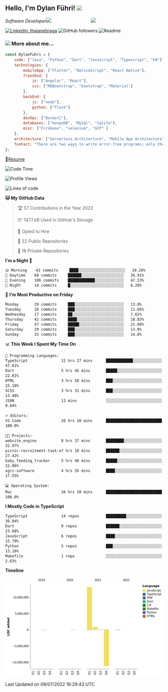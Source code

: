 <h2>Hello, I'm Dylan Führi! <img src="https://media.giphy.com/media/12oufCB0MyZ1Go/giphy.gif" width="50"></h2>
<img align='right' src="https://media.giphy.com/media/836HiJc7pgzy8iNXCn/giphy.gif" width="230">
<p><em>Software Developer</a><img src="https://media.giphy.com/media/WUlplcMpOCEmTGBtBW/giphy.gif" width="30"> 
</em></p>

[![Linkedin: thaianebraga](https://img.shields.io/badge/-Dylan-blue?style=flat-square&logo=Linkedin&logoColor=white&link=https://www.linkedin.com/in/dylan-fuhri/)](https://www.linkedin.com/in/dylan-fuhri/)
![GitHub followers](https://img.shields.io/github/followers/HibiZA?style=social)
![Readme](https://github.com/HibiZA/HibiZA/workflows/Readme/badge.svg)

### <img src="https://media.giphy.com/media/VgCDAzcKvsR6OM0uWg/giphy.gif" width="50"> More about me...  

```javascript
const DylanFuhri = {
    code: ["Java", "Python", "Dart", "Javascript", "Typescript", "C#"],
    technologies: {
        mobileApp: ["Flutter", "NativeScript", "React Native"],
        frontEnd: {
            js: ["Angular", "React"],
            css: ["MDBootstrap", "bootstrap", "Material"]
        },
        backEnd: {
            js: ["node"],
            python: ["flask"]
        },
        devOps: ["Docker🐳"],
        databases: ["mongoDB", "MySql", "sqlite"],
        misc: ["Firebase", "selenium", "GCP" ]
    },
    architecture: ["Serverless Architecture", "Mobile App Architecture"],
    funFact: "There are two ways to write error-free programs; only the third one works"
};
```
📝[Resume](https://drive.google.com/file/d/1RjxKCcvUeoyYgnL_eCwQ9zay77Ayr0Xu/view?usp=sharing)
<!--START_SECTION:waka-->
![Code Time](http://img.shields.io/badge/Code%20Time-1%2C035%20hrs%2018%20mins-blue)

![Profile Views](http://img.shields.io/badge/Profile%20Views-1-blue)

![Lines of code](https://img.shields.io/badge/From%20Hello%20World%20I%27ve%20Written-3%20Million%20lines%20of%20code-blue)

**🐱 My GitHub Data** 

> 🏆 57 Contributions in the Year 2022
 > 
> 📦 147.1 kB Used in GitHub's Storage 
 > 
> 💼 Opted to Hire
 > 
> 📜 22 Public Repositories 
 > 
> 🔑 18 Private Repositories  
 > 
**I'm a Night 🦉** 

```text
🌞 Morning    43 commits     ████░░░░░░░░░░░░░░░░░░░░░   19.28% 
🌆 Daytime    60 commits     ██████░░░░░░░░░░░░░░░░░░░   26.91% 
🌃 Evening    106 commits    ████████████░░░░░░░░░░░░░   47.53% 
🌙 Night      14 commits     █░░░░░░░░░░░░░░░░░░░░░░░░   6.28%

```
📅 **I'm Most Productive on Friday** 

```text
Monday       29 commits     ███░░░░░░░░░░░░░░░░░░░░░░   13.0% 
Tuesday      26 commits     ███░░░░░░░░░░░░░░░░░░░░░░   11.66% 
Wednesday    17 commits     ██░░░░░░░░░░░░░░░░░░░░░░░   7.62% 
Thursday     42 commits     ████░░░░░░░░░░░░░░░░░░░░░   18.83% 
Friday       47 commits     █████░░░░░░░░░░░░░░░░░░░░   21.08% 
Saturday     29 commits     ███░░░░░░░░░░░░░░░░░░░░░░   13.0% 
Sunday       33 commits     ███░░░░░░░░░░░░░░░░░░░░░░   14.8%

```


📊 **This Week I Spent My Time On** 

```text
💬 Programming Languages: 
TypeScript               12 hrs 27 mins      ████████████░░░░░░░░░░░░░   47.61% 
Dart                     5 hrs 45 mins       █████░░░░░░░░░░░░░░░░░░░░   22.01% 
HTML                     3 hrs 58 mins       ███░░░░░░░░░░░░░░░░░░░░░░   15.18% 
SCSS                     3 hrs 31 mins       ███░░░░░░░░░░░░░░░░░░░░░░   13.48% 
JSON                     13 mins             ░░░░░░░░░░░░░░░░░░░░░░░░░   0.84%

🔥 Editors: 
VS Code                  26 hrs 10 mins      █████████████████████████   100.0%

🐱‍💻 Projects: 
website_engine           8 hrs 37 mins       ████████░░░░░░░░░░░░░░░░░   32.97% 
picnic-recruitment-task-a7 hrs 10 mins       ██████░░░░░░░░░░░░░░░░░░░   27.42% 
baby_feeding_tracker     5 hrs 46 mins       █████░░░░░░░░░░░░░░░░░░░░   22.06% 
xgrc-software            4 hrs 35 mins       ████░░░░░░░░░░░░░░░░░░░░░   17.55%

💻 Operating System: 
Mac                      26 hrs 10 mins      █████████████████████████   100.0%

```

**I Mostly Code in TypeScript** 

```text
TypeScript               14 repos            █████████░░░░░░░░░░░░░░░░   36.84% 
Dart                     9 repos             ██████░░░░░░░░░░░░░░░░░░░   23.68% 
JavaScript               6 repos             ████░░░░░░░░░░░░░░░░░░░░░   15.79% 
Python                   5 repos             ███░░░░░░░░░░░░░░░░░░░░░░   13.16% 
Makefile                 1 repo              ░░░░░░░░░░░░░░░░░░░░░░░░░   2.63%

```


**Timeline**

![Chart not found](https://raw.githubusercontent.com/HibiZA/HibiZA/master/charts/bar_graph.png) 


 Last Updated on 09/07/2022 16:29:43 UTC
<!--END_SECTION:waka-->
